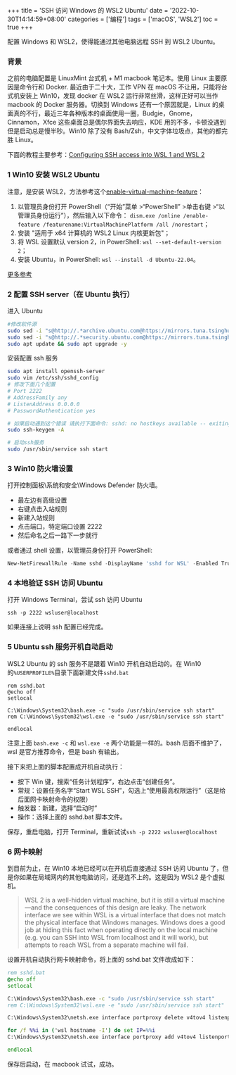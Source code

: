 +++
title = 'SSH 访问 Windows 的 WSL2 Ubuntu'
date = '2022-10-30T14:14:59+08:00'
categories = ['编程']
tags = ['macOS', 'WSL2']
toc = true
+++

配置 Windows 和 WSL2，使得能通过其他电脑远程 SSH 到 WSL2 Ubuntu。


### 背景
之前的电脑配置是 LinuxMint 台式机 + M1 macbook 笔记本。使用 Linux 主要原因是命令行和 Docker. 最近由于二十大，工作 VPN 在 macOS 不让用，只能将台式机安装上 Win10，发现 docker 在 WSL2 运行非常丝滑，这样正好可以当作 macbook 的 Docker 服务器。切换到 Windows 还有一个原因就是，Linux 的桌面真的不行，最近三年各种版本的桌面使用一圈，Budgie，Gnome，Cinnamon，Xfce 这些桌面总是偶尔界面失去响应，KDE 用的不多，卡顿没遇到但是启动总是慢半秒。Win10 除了没有 Bash/Zsh，中文字体垃圾点，其他的都完胜 Linux。

下面的教程主要参考：[Configuring SSH access into WSL 1 and WSL 2](https://jmmv.dev/2022/02/wsl-ssh-access.html)

<!--more-->

### 1 Win10 安装 WSL2 Ubuntu
注意，是安装 WSL2，方法参考这个[enable-virtual-machine-feature](https://learn.microsoft.com/zh-cn/windows/wsl/install-manual#step-3---enable-virtual-machine-feature)：

1. 以管理员身份打开 PowerShell（“开始”菜单 >“PowerShell” >单击右键 >“以管理员身份运行”），然后输入以下命令：
 `dism.exe /online /enable-feature /featurename:VirtualMachinePlatform /all /norestart`；
2. 安装 "适用于 x64 计算机的 WSL2 Linux 内核更新包"；
3. 将 WSL 设置默认 version 2，in PowerShell: `wsl --set-default-version 2`；
4. 安装 Ubuntu，in PowerShell: `wsl --install -d Ubuntu-22.04`。

[更多参考](https://learn.microsoft.com/zh-cn/windows/wsl/install) 


### 2 配置 SSH server（在 Ubuntu 执行）
进入 Ubuntu
```sh
#修改软件源
sudo sed -i "s@http://.*archive.ubuntu.com@https://mirrors.tuna.tsinghua.edu.cn@g" /etc/apt/sources.list
sudo sed -i "s@http://.*security.ubuntu.com@https://mirrors.tuna.tsinghua.edu.cn@g" /etc/apt/sources.list
sudo apt update && sudo apt upgrade -y
```
安装配置 ssh 服务
```sh
sudo apt install openssh-server
sudo vim /etc/ssh/sshd_config
# 修改下面几个配置
# Port 2222
# AddressFamily any
# ListenAddress 0.0.0.0
# PasswordAuthentication yes

# 如果启动遇到这个错误 请执行下面命令: sshd: no hostkeys available -- exiting
sudo ssh-keygen -A

# 启动ssh服务
sudo /usr/sbin/service ssh start
```

### 3 Win10 防火墙设置
打开控制面板\系统和安全\Windows Defender 防火墙。

- 最左边有高级设置
- 右键点击入站规则
- 新建入站规则
- 点击端口，特定端口设置 2222
- 然后命名之后一路下一步就行

或者通过 shell 设置，以管理员身份打开 PowerShell:
```PowerShell
New-NetFirewallRule -Name sshd -DisplayName 'sshd for WSL' -Enabled True -Direction Inbound -Protocol TCP -Action Allow -LocalPort 2222
```

### 4 本地验证 SSH 访问 Ubuntu
打开 Windows Terminal，尝试 ssh 访问 Ubuntu
```
ssh -p 2222 wsluser@localhost

```
如果连接上说明 ssh 配置已经完成。

### 5 Ubuntu ssh 服务开机自动启动
WSL2 Ubuntu 的 ssh 服务不是跟着 Win10 开机自动启动的。在 Win10 的`%USERPROFILE%`目录下面新建文件`sshd.bat`
```
rem sshd.bat
@echo off
setlocal

C:\Windows\System32\bash.exe -c "sudo /usr/sbin/service ssh start"
rem C:\Windows\System32\wsl.exe -e "sudo /usr/sbin/service ssh start"

endlocal
```
注意上面 `bash.exe -c` 和 `wsl.exe -e` 两个功能是一样的。bash 后面不维护了，wsl 是官方推荐命令，但是 bash 有输出。

接下来把上面的脚本配置成开机自动执行：
- 按下 Win 键，搜索“任务计划程序”，右边点击“创建任务”。
- 常规：设置任务名字“Start WSL SSH”，勾选上“使用最高权限运行”（这是给后面网卡映射命令的权限）
- 触发器：新建，选择“启动时”
- 操作：选择上面的 sshd.bat 脚本文件。

保存，重启电脑，打开 Terminal，重新试试`ssh -p 2222 wsluser@localhost`

### 6 网卡映射
到目前为止，在 Win10 本地已经可以在开机后直接通过 SSH 访问 Ubuntu 了，但是你如果在局域网内的其他电脑访问，还是连不上的。这是因为 WSL2 是个虚拟机。

> WSL 2 is a well-hidden virtual machine, but it is still a virtual machine—and the consequences of this design are leaky. The network interface we see within WSL is a virtual interface that does not match the physical interface that Windows manages. Windows does a good job at hiding this fact when operating directly on the local machine (e.g. you can SSH into WSL from localhost and it will work), but attempts to reach WSL from a separate machine will fail.


设置开机自动执行网卡映射命令，将上面的 sshd.bat 文件改成如下：
```bat
rem sshd.bat
@echo off
setlocal

C:\Windows\System32\bash.exe -c "sudo /usr/sbin/service ssh start"
rem C:\Windows\System32\wsl.exe -e "sudo /usr/sbin/service ssh start"

C:\Windows\System32\netsh.exe interface portproxy delete v4tov4 listenport=2222 listenaddress=0.0.0.0 protocol=tcp

for /f %%i in ('wsl hostname -I') do set IP=%%i
C:\Windows\System32\netsh.exe interface portproxy add v4tov4 listenport=2222 listenaddress=0.0.0.0 connectport=2222 connectaddress=%IP%

endlocal
```
保存后启动，在 macbook 试试，成功。